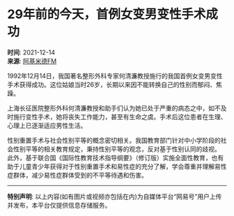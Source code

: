 # 29年前的今天，首例女变男变性手术成功

**时间**: 2021-12-14  
**来源**: [阿基米德FM](https://www.163.com/dy/media/T1578638720366.html)

1992年12月14日，我国著名整形外科专家何清濂教授施行的我国首例女变男变性手术获得成功。这位姑娘当时26岁，长期以来因不能转换自己的性别而郁闷、焦躁。

上海长征医院整形外科何清濂教授和助手们认为她已处于严重的病态之中，如不及时施行变性手术，她将丧失工作能力，甚至有生命之虞。手术后这位患者在生理、心理上已逐渐适应男性生活。

性别重置手术与社会性别平等的概念密切相关。我国教育部门针对中小学阶段的社会性别平等的相关教育规定，秉持性别平等的观念，反对基于性别认同的歧视。 此外，基于联合国《国际性教育技术指导纲要》（修订版）实施全面性教育，也有助于儿童青少年获得对于性别重置手术和易性症的充分了解，学会尊重并理解易性症群体，减少易性症群体受到的不平等待遇和伤害。

---

**特别声明**: 以上内容(如有图片或视频亦包括在内)为自媒体平台“网易号”用户上传并发布，本平台仅提供信息存储服务。